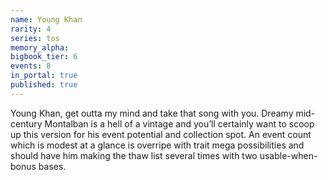 ```yaml
---
name: Young Khan
rarity: 4
series: tos
memory_alpha:
bigbook_tier: 6
events: 8
in_portal: true
published: true
---
```


Young Khan, get outta my mind and take that song with you. Dreamy mid-century Montalban is a hell of a vintage and you’ll certainly want to scoop up this version for his event potential and collection spot. An event count which is modest at a glance is overripe with trait mega possibilities and should have him making the thaw list several times with two usable-when-bonus bases.

